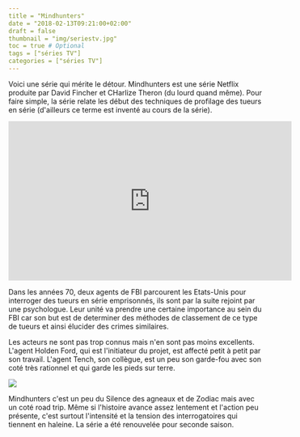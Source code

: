```yaml
---
title = "Mindhunters"
date = "2018-02-13T09:21:00+02:00"
draft = false
thumbnail = "img/seriestv.jpg"
toc = true # Optional
tags = ["séries TV"]
categories = ["séries TV"]
---
```


Voici une série qui mérite le détour. Mindhunters est une série Netflix produite par David Fincher et CHarlize Theron (du lourd quand même). Pour faire simple, la série relate les début des techniques de profilage des tueurs en série (d'ailleurs ce terme est inventé au cours de la série).

<iframe width="560" height="315" src="https://www.youtube.com/embed/7gZCfRD_zWE" frameborder="0" allow="autoplay; encrypted-media" allowfullscreen></iframe>

Dans les années 70, deux agents de FBI parcourent les Etats-Unis pour interroger des tueurs en série emprisonnés, ils sont par la suite rejoint par une psychologue. Leur unité va prendre une certaine importance au sein du FBI car son but est de determiner des méthodes de classement de ce type de tueurs et ainsi élucider des crimes similaires.

Les acteurs ne sont pas trop connus mais n'en sont pas moins excellents. L'agent Holden Ford, qui est l'initiateur du projet, est affecté petit à petit par son travail. L'agent Tench, son collègue, est un peu son garde-fou avec son coté très rationnel et qui garde les pieds sur terre.

<img src="https://s14-eu5.ixquick.com/cgi-bin/serveimage?url=https:%2F%2Fcdn.theatlantic.com%2Fassets%2Fmedia%2Fimg%2Fmt%2F2017%2F10%2F391_Mindhunter_103_Unit_04270R2%2Flead_960.jpg%3F1507902613&sp=f8b68a0e4970d468d67e5b56bf3ad680">

Mindhunters c'est un peu du Silence des agneaux et de Zodiac mais avec un coté road trip. Même si l'histoire avance assez lentement et l'action peu présente, c'est surtout l'intensité et la tension des interrogatoires qui tiennent en haleine. La série a été renouvelée pour seconde saison.

